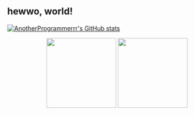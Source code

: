 ## hewwo, world!
[![AnotherProgrammerrr's GitHub stats](https://github-readme-stats.vercel.app/api?username=AnotherProgrammerrr)](https://github.com/anuraghazra/github-readme-stats)
<div align="center">
  <img height="160em" src="https://github-readme-stats.vercel.app/api?username=AnotherProgrammerrr&show_icons=true&theme=tokyonight&include_all_commits=true&count_private=true"/>
  <img height="160em" src="https://github-readme-stats.vercel.app/api/top-langs/?username=AnotherProgrammerrr&layout=compact&langs_count=7&theme=tokyonight"/>
</div>

